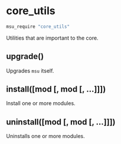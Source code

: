
# core_utils

```bash
msu_require "core_utils"
```

Utilities that are important to the core.

## upgrade()

Upgrades `msu` itself.

## install([mod [, mod [, ...]]])

Install one or more modules.


## uninstall([mod [, mod [, ...]]])

Uninstalls one or more modules.
